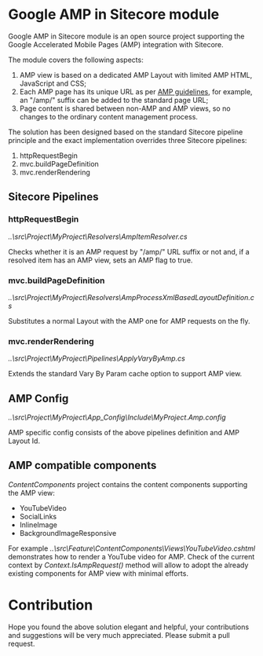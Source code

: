 # Google AMP in Sitecore module
Google AMP in Sitecore module is an open source project supporting the Google Accelerated Mobile Pages (AMP) integration with Sitecore.

The module covers the following aspects:
1. AMP view is based on a dedicated AMP Layout with limited AMP HTML, JavaScript and CSS;
2. Each AMP page has its unique URL as per [AMP guidelines](https://support.google.com/webmasters/answer/6340290?hl=en), for example, an "/amp/" suffix can be added to the standard page URL;
3. Page content is shared between non-AMP and AMP views, so no changes to the ordinary content management process.

The solution has been designed based on the standard Sitecore pipeline principle and the exact implementation overrides three Sitecore pipelines:
1. httpRequestBegin
2. mvc.buildPageDefinition
3. mvc.renderRendering

## Sitecore Pipelines

### httpRequestBegin
_..\src\Project\MyProject\Resolvers\AmpItemResolver.cs_

Checks whether it is an AMP request by "/amp/" URL suffix or not and, if a resolved item has an AMP view, sets an AMP flag to true.

### mvc.buildPageDefinition
_..\src\Project\MyProject\Resolvers\AmpProcessXmlBasedLayoutDefinition.cs_

Substitutes a normal Layout with the AMP one for AMP requests on the fly.

### mvc.renderRendering
_..\src\Project\MyProject\Pipelines\ApplyVaryByAmp.cs_

Extends the standard Vary By Param cache option to support AMP view.

## AMP Config
_..\src\Project\MyProject\App_Config\Include\MyProject.Amp.config_

AMP specific config consists of the above pipelines definition and AMP Layout Id.

## AMP compatible components
_ContentComponents_ project contains the content components supporting the AMP view:
* YouTubeVideo
* SocialLinks
* InlineImage
* BackgroundImageResponsive

For example _..\src\Feature\ContentComponents\Views\YouTubeVideo.cshtml_ demonstrates how to render a YouTube video for AMP.
Check of the current context by _Context.IsAmpRequest()_ method will allow to adopt the already existing components for AMP view with minimal efforts.

# Contribution
Hope you found the above solution elegant and helpful, your contributions and suggestions will be very much appreciated. Please submit a pull request.

